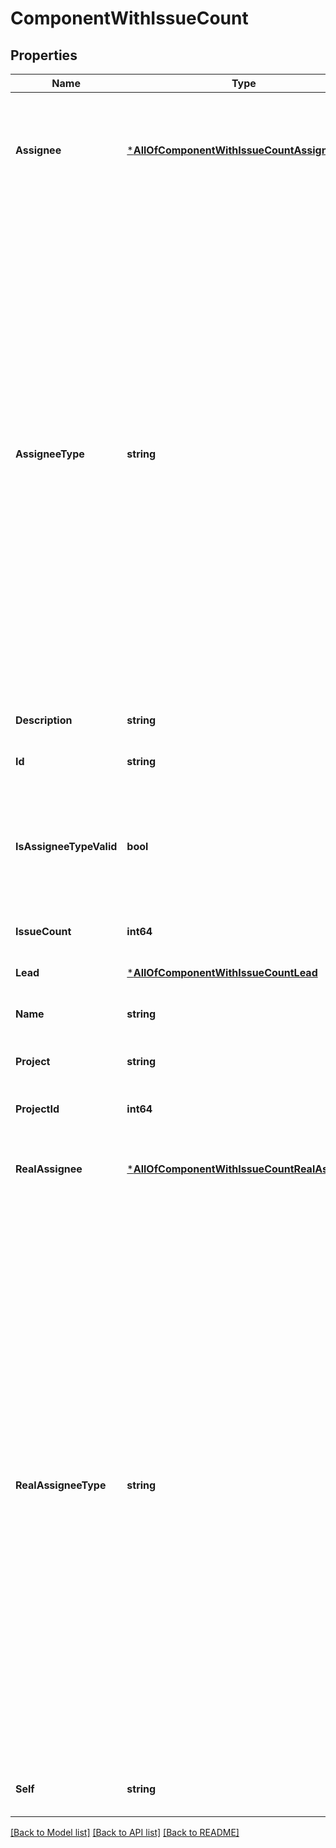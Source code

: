 # ComponentWithIssueCount

## Properties
Name | Type | Description | Notes
------------ | ------------- | ------------- | -------------
**Assignee** | [***AllOfComponentWithIssueCountAssignee**](AllOfComponentWithIssueCountAssignee.md) | The details of the user associated with &#x60;assigneeType&#x60;, if any. See &#x60;realAssignee&#x60; for details of the user assigned to issues created with this component. | [optional] [default to null]
**AssigneeType** | **string** | The nominal user type used to determine the assignee for issues created with this component. See &#x60;realAssigneeType&#x60; for details on how the type of the user, and hence the user, assigned to issues is determined. Takes the following values:   *  &#x60;PROJECT_LEAD&#x60; the assignee to any issues created with this component is nominally the lead for the project the component is in.  *  &#x60;COMPONENT_LEAD&#x60; the assignee to any issues created with this component is nominally the lead for the component.  *  &#x60;UNASSIGNED&#x60; an assignee is not set for issues created with this component.  *  &#x60;PROJECT_DEFAULT&#x60; the assignee to any issues created with this component is nominally the default assignee for the project that the component is in. | [optional] [default to null]
**Description** | **string** | The description for the component. | [optional] [default to null]
**Id** | **string** | The unique identifier for the component. | [optional] [default to null]
**IsAssigneeTypeValid** | **bool** | Whether a user is associated with &#x60;assigneeType&#x60;. For example, if the &#x60;assigneeType&#x60; is set to &#x60;COMPONENT_LEAD&#x60; but the component lead is not set, then &#x60;false&#x60; is returned. | [optional] [default to null]
**IssueCount** | **int64** | Count of issues for the component. | [optional] [default to null]
**Lead** | [***AllOfComponentWithIssueCountLead**](AllOfComponentWithIssueCountLead.md) | The user details for the component&#x27;s lead user. | [optional] [default to null]
**Name** | **string** | The name for the component. | [optional] [default to null]
**Project** | **string** | The key of the project to which the component is assigned. | [optional] [default to null]
**ProjectId** | **int64** | Not used. | [optional] [default to null]
**RealAssignee** | [***AllOfComponentWithIssueCountRealAssignee**](AllOfComponentWithIssueCountRealAssignee.md) | The user assigned to issues created with this component, when &#x60;assigneeType&#x60; does not identify a valid assignee. | [optional] [default to null]
**RealAssigneeType** | **string** | The type of the assignee that is assigned to issues created with this component, when an assignee cannot be set from the &#x60;assigneeType&#x60;. For example, &#x60;assigneeType&#x60; is set to &#x60;COMPONENT_LEAD&#x60; but no component lead is set. This property is set to one of the following values:   *  &#x60;PROJECT_LEAD&#x60; when &#x60;assigneeType&#x60; is &#x60;PROJECT_LEAD&#x60; and the project lead has permission to be assigned issues in the project that the component is in.  *  &#x60;COMPONENT_LEAD&#x60; when &#x60;assignee&#x60;Type is &#x60;COMPONENT_LEAD&#x60; and the component lead has permission to be assigned issues in the project that the component is in.  *  &#x60;UNASSIGNED&#x60; when &#x60;assigneeType&#x60; is &#x60;UNASSIGNED&#x60; and Jira is configured to allow unassigned issues.  *  &#x60;PROJECT_DEFAULT&#x60; when none of the preceding cases are true. | [optional] [default to null]
**Self** | **string** | The URL for this count of the issues contained in the component. | [optional] [default to null]

[[Back to Model list]](../README.md#documentation-for-models) [[Back to API list]](../README.md#documentation-for-api-endpoints) [[Back to README]](../README.md)

